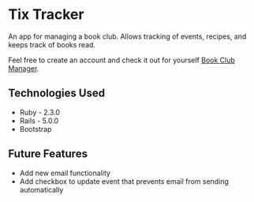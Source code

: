 # Tix Tracker

An app for managing a book club. Allows tracking of events, recipes, and keeps track of books read. 

Feel free to create an account and check it out for yourself [Book Club Manager](http://bookclubmanager.herokuapp.com/).

## Technologies Used
* Ruby - 2.3.0
* Rails - 5.0.0
* Bootstrap

## Future Features

* Add new email functionality
* Add checkbox to update event that prevents email from sending automatically
